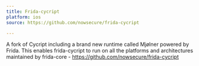 ```yaml
---
title: Frida-cycript
platform: ios
source: https://github.com/nowsecure/frida-cycript

---
```


A fork of Cycript including a brand new runtime called Mjølner powered by Frida. This enables frida-cycript to run on all the platforms and architectures maintained by frida-core - <https://github.com/nowsecure/frida-cycript>